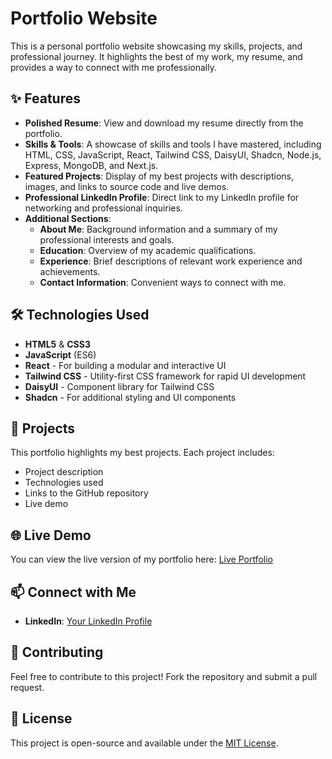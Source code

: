 # Portfolio Website

This is a personal portfolio website showcasing my skills, projects, and professional journey. It highlights the best of my work, my resume, and provides a way to connect with me professionally.

## ✨ Features

- **Polished Resume**: View and download my resume directly from the portfolio.
- **Skills & Tools**: A showcase of skills and tools I have mastered, including HTML, CSS, JavaScript, React, Tailwind CSS, DaisyUI, Shadcn, Node.js, Express, MongoDB, and Next.js.
- **Featured Projects**: Display of my best projects with descriptions, images, and links to source code and live demos.
- **Professional LinkedIn Profile**: Direct link to my LinkedIn profile for networking and professional inquiries.
- **Additional Sections**:
  - **About Me**: Background information and a summary of my professional interests and goals.
  - **Education**: Overview of my academic qualifications.
  - **Experience**: Brief descriptions of relevant work experience and achievements.
  - **Contact Information**: Convenient ways to connect with me.

## 🛠️ Technologies Used

- **HTML5** & **CSS3**
- **JavaScript** (ES6)
- **React** - For building a modular and interactive UI
- **Tailwind CSS** - Utility-first CSS framework for rapid UI development
- **DaisyUI** - Component library for Tailwind CSS
- **Shadcn** - For additional styling and UI components

## 🚀 Projects

This portfolio highlights my best projects. Each project includes:

- Project description
- Technologies used
- Links to the GitHub repository
- Live demo

## 🌐 Live Demo

You can view the live version of my portfolio here: [Live Portfolio](https://portfolio-of-ashraful.vercel.app)

## 📫 Connect with Me

- **LinkedIn**: [Your LinkedIn Profile](https://www.linkedin.com/in/imashrafulhaque)

## 🤝 Contributing

Feel free to contribute to this project! Fork the repository and submit a pull request.

## 📜 License

This project is open-source and available under the [MIT License](LICENSE).
